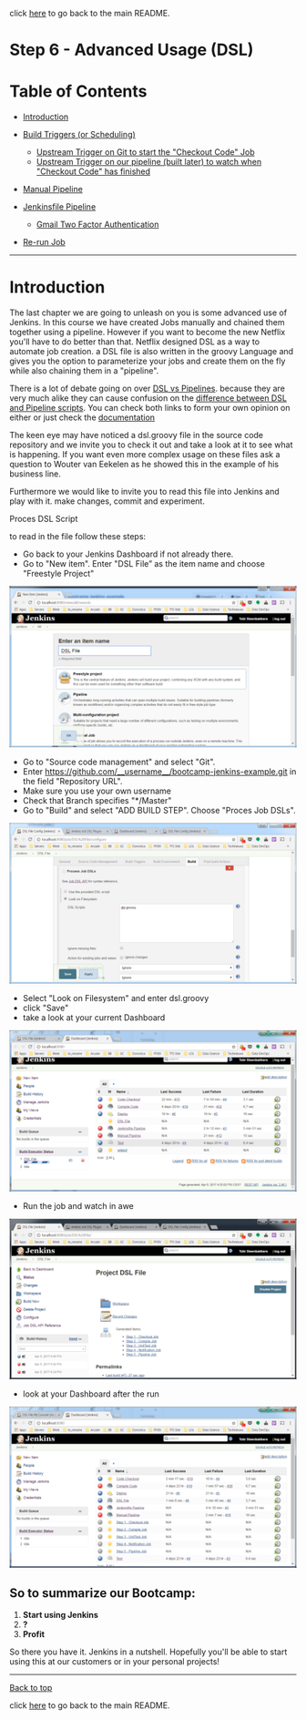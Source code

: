click [here](../README.md) to go back to the main README. 

# Step 6 - Advanced Usage (DSL)

# Table of Contents
- [Introduction](#introduction)
- [Build Triggers (or Scheduling)](#run-deployment-job)
  - [Upstream Trigger on Git to start the "Checkout Code" Job]()
  - [Upstream Trigger on our pipeline (built later) to watch when "Checkout Code" has finished]()
- [Manual Pipeline](#configure-mail)
- [Jenkinsfile Pipeline](#configure-mail)

  - [Gmail Two Factor Authentication](#two--factor-authentication)
- [Re-run Job](#rerun-job)

***

# Introduction

The last chapter we are going to unleash on you is some advanced use of Jenkins. In this course we have created Jobs manually and chained them together using a pipeline. However if you want to become the new Netflix you'll have to do better than that. Netflix designed DSL as a way to automate job creation. a DSL file is also written in the groovy Language and gives you the option to parameterize your jobs and create them on the fly while also chaining them in a "pipeline".

There is a lot of debate going on over [DSL vs Pipelines](http://stackoverflow.com/questions/37657810/job-dsl-plugin-vs-pipeline-plugin). because they are very much alike they can cause confusion on the [difference between DSL and Pipeline scripts](https://marcesher.com/2016/08/04/jenkins-as-code-comparing-job-dsl-and-pipelines/). You can check both links to form your own opinion on either or just check the [documentation](https://jenkinsci.github.io/job-dsl-plugin/)

The keen eye may have noticed a dsl.groovy file in the source code repository and we invite you to check it out and take a look at it to see what is happening. If you want even more complex usage on these files ask a question to Wouter van Eekelen as he showed this in the example of his business line.

Furthermore we would like to invite you to read this file into Jenkins and play with it. make changes, commit and experiment.

Proces DSL Script

to read in the file follow these steps:

- Go back to your Jenkins Dashboard if not already there.
- Go to "New item". Enter "DSL File” as the item name and choose "Freestyle Project"

![alt text](/docs/images/Step6/Step6-1.png "Logo Title Text 1")

- Go to "Source code management" and select "Git". 
- Enter https://github.com/__username__/bootcamp-jenkins-example.git in the field "Repository URL".
- Make sure you use your own username
- Check that Branch specifies "*/Master"
- Go to "Build" and select "ADD BUILD STEP". Choose "Proces Job DSLs". 

![alt text](/docs/images/Step6/Step6-3.png "Logo Title Text 1")

- Select "Look on Filesystem" and enter dsl.groovy
- click "Save"
- take a look at your current Dashboard

![alt text](/docs/images/Step6/Step6-4.png "Logo Title Text 1")

- Run the job and watch in awe

![alt text](/docs/images/Step6/Step6-5.png "Logo Title Text 1")

- look at your Dashboard after the run

![alt text](/docs/images/Step6/Step6-6.png "Logo Title Text 1")


## So to summarize our Bootcamp:

1. __Start using Jenkins__
2. __?__
3. __Profit__

So there you have it. Jenkins in a nutshell. Hopefully you'll be able to start using this at our customers or in your personal projects!

***
[Back to top](#table-of-contents)

click [here](../README.md#table-of-contents) to go back to the main README. 